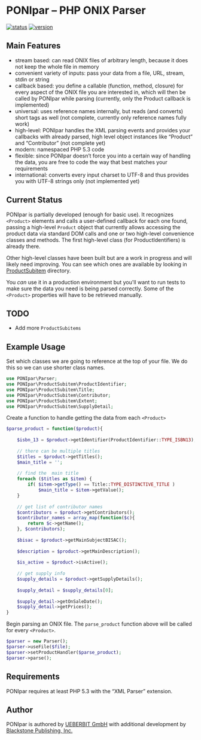 # PONIpar – PHP ONIX Parser

[![status](https://img.shields.io/badge/status-Partially%20Developed-blue.svg)](https://github.com/kjantzer/PONIpar/tree/master)
[![version](https://img.shields.io/packagist/v/kjantzer/PONIpar.svg)](https://packagist.org/packages/kjantzer/ponipar)

## Main Features
* stream based: can read ONIX files of arbitrary length, because it does not keep the whole file in memory
* convenient variety of inputs: pass your data from a file, URL, stream, stdin or string
* callback based: you define a callable (function, method, closure) for every aspect of the ONIX file you are interested in, which will then be called by PONIpar while parsing (currently, only the Product callback is implemented)
* universal: uses reference names internally, but reads (and converts) short tags as well (not complete, currently only reference names fully work)
* high-level: PONIpar handles the XML parsing events and provides your callbacks with already parsed, high level object instances like “Product” and “Contributor” (not complete yet)
* modern: namespaced PHP 5.3 code
* flexible: since PONIpar doesn’t force you into a certain way of handling the data, you are free to code the way that best matches your requirements
* international: converts every input charset to UTF-8 and thus provides you with UTF-8 strings only (not implemented yet)

## Current Status
PONIpar is partially developed (enough for basic use). It recognizes `<Product>` elements and calls a user-defined callback for each one found, passing a high-level `Product` object that currently allows accessing the product data via standard DOM calls and one or two high-level convenience classes and methods. The first high-level class (for ProductIdentifiers) is already there.

Other high-level classes have been built but are a work in progress and will likely need improving. You can see which ones are available by looking in [ProductSubitem](https://github.com/kjantzer/PONIpar/tree/master/src/ProductSubitem) directory.

You _can_ use it in a production environment but you'll want to run tests to make sure the data you need is being parsed correctly. Some of the `<Product>` properties will have to be retrieved manually.

## TODO

* Add more `ProductSubitems`

## Example Usage

Set which classes we are going to reference at the top of your file. We do this so we can use shorter class names.

```php
use PONIpar\Parser;
use PONIpar\ProductSubitem\ProductIdentifier;
use PONIpar\ProductSubitem\Title;
use PONIpar\ProductSubitem\Contributor;
use PONIpar\ProductSubitem\Extent;
use PONIpar\ProductSubitem\SupplyDetail;
```

Create a function to handle getting the data from each `<Product>`

```php
$parse_product = function($product){
	
	$isbn_13 = $product->getIdentifier(ProductIdentifier::TYPE_ISBN13);
	
	// there can be multiple titles
	$titles = $product->getTitles();
	$main_title = '';
	
	// find the  main title
	foreach ($titles as $item) {
		if( $item->getType() == Title::TYPE_DISTINCTIVE_TITLE )
			$main_title = $item->getValue();
	}
	
	// get list of contributor names
	$contributors = $product->getContributors();
	$contributor_names = array_map(function($c){
		return $c->getName();
	}, $contributors);
	
	$bisac = $product->getMainSubjectBISAC();
	
	$description = $product->getMainDescription();
	
	$is_active = $product->isActive();
	
	// get supply info
	$supply_details = $product->getSupplyDetails();
	
	$supply_detail = $supply_details[0];
	
	$supply_detail->getOnSaleDate();
	$supply_detail->getPrices();
}
```

Begin parsing an ONIX file. The `parse_product` function above will be called for every `<Product>`.

```php
$parser = new Parser();	
$parser->useFile($file);
$parser->setProductHandler($parse_product);
$parser->parse();
```

## Requirements
PONIpar requires at least PHP 5.3 with the “XML Parser” extension.

## Author
PONIpar is authored by [UEBERBIT GmbH](http://www.ueberbit.de) with additional development by [Blackstone Publishing, Inc.](http://www.blackstonepublishing.com)
